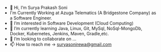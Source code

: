 - 👋 Hi, I’m Surya Prakash Soni
- I'm Currently Working at Azuga Telematics (A Bridgestone Company) as a Software Engineer.
- 👀 I’m interested in Software Development (Cloud Computing)
- 🌱 I’m currently learning Java, Linux, Git, MySql, NoSql-MongoDb, Docker, Kubernetes, Jenkins, Maven, Gradle,etc.
- 💞️ I’m looking to collaborate on ...
- 📫 How to reach me -> suryasonirewa@gmail.com

<!---
11suryasoni/11suryasoni is a ✨ special ✨ repository because its `README.md` (this file) appears on your GitHub profile.
You can click the Preview link to take a look at your changes.
--->
